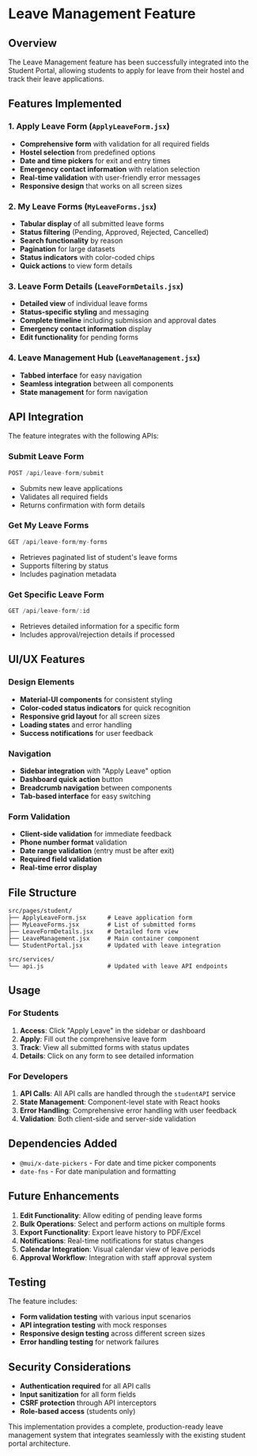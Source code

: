 # Leave Management Feature

## Overview
The Leave Management feature has been successfully integrated into the Student Portal, allowing students to apply for leave from their hostel and track their leave applications.

## Features Implemented

### 1. Apply Leave Form (`ApplyLeaveForm.jsx`)
- **Comprehensive form** with validation for all required fields
- **Hostel selection** from predefined options
- **Date and time pickers** for exit and entry times
- **Emergency contact information** with relation selection
- **Real-time validation** with user-friendly error messages
- **Responsive design** that works on all screen sizes

### 2. My Leave Forms (`MyLeaveForms.jsx`)
- **Tabular display** of all submitted leave forms
- **Status filtering** (Pending, Approved, Rejected, Cancelled)
- **Search functionality** by reason
- **Pagination** for large datasets
- **Status indicators** with color-coded chips
- **Quick actions** to view form details

### 3. Leave Form Details (`LeaveFormDetails.jsx`)
- **Detailed view** of individual leave forms
- **Status-specific styling** and messaging
- **Complete timeline** including submission and approval dates
- **Emergency contact information** display
- **Edit functionality** for pending forms

### 4. Leave Management Hub (`LeaveManagement.jsx`)
- **Tabbed interface** for easy navigation
- **Seamless integration** between all components
- **State management** for form navigation

## API Integration

The feature integrates with the following APIs:

### Submit Leave Form
```javascript
POST /api/leave-form/submit
```
- Submits new leave applications
- Validates all required fields
- Returns confirmation with form details

### Get My Leave Forms
```javascript
GET /api/leave-form/my-forms
```
- Retrieves paginated list of student's leave forms
- Supports filtering by status
- Includes pagination metadata

### Get Specific Leave Form
```javascript
GET /api/leave-form/:id
```
- Retrieves detailed information for a specific form
- Includes approval/rejection details if processed

## UI/UX Features

### Design Elements
- **Material-UI components** for consistent styling
- **Color-coded status indicators** for quick recognition
- **Responsive grid layout** for all screen sizes
- **Loading states** and error handling
- **Success notifications** for user feedback

### Navigation
- **Sidebar integration** with "Apply Leave" option
- **Dashboard quick action** button
- **Breadcrumb navigation** between components
- **Tab-based interface** for easy switching

### Form Validation
- **Client-side validation** for immediate feedback
- **Phone number format** validation
- **Date range validation** (entry must be after exit)
- **Required field validation**
- **Real-time error display**

## File Structure

```
src/pages/student/
├── ApplyLeaveForm.jsx      # Leave application form
├── MyLeaveForms.jsx        # List of submitted forms
├── LeaveFormDetails.jsx    # Detailed form view
├── LeaveManagement.jsx     # Main container component
└── StudentPortal.jsx       # Updated with leave integration

src/services/
└── api.js                  # Updated with leave API endpoints
```

## Usage

### For Students
1. **Access**: Click "Apply Leave" in the sidebar or dashboard
2. **Apply**: Fill out the comprehensive leave form
3. **Track**: View all submitted forms with status updates
4. **Details**: Click on any form to see detailed information

### For Developers
1. **API Calls**: All API calls are handled through the `studentAPI` service
2. **State Management**: Component-level state with React hooks
3. **Error Handling**: Comprehensive error handling with user feedback
4. **Validation**: Both client-side and server-side validation

## Dependencies Added

- `@mui/x-date-pickers` - For date and time picker components
- `date-fns` - For date manipulation and formatting

## Future Enhancements

1. **Edit Functionality**: Allow editing of pending leave forms
2. **Bulk Operations**: Select and perform actions on multiple forms
3. **Export Functionality**: Export leave history to PDF/Excel
4. **Notifications**: Real-time notifications for status changes
5. **Calendar Integration**: Visual calendar view of leave periods
6. **Approval Workflow**: Integration with staff approval system

## Testing

The feature includes:
- **Form validation testing** with various input scenarios
- **API integration testing** with mock responses
- **Responsive design testing** across different screen sizes
- **Error handling testing** for network failures

## Security Considerations

- **Authentication required** for all API calls
- **Input sanitization** for all form fields
- **CSRF protection** through API interceptors
- **Role-based access** (students only)

This implementation provides a complete, production-ready leave management system that integrates seamlessly with the existing student portal architecture.
